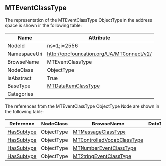 <!-- objecttype -->
## MTEventClassType
  
<!-- end of text -->
The representation of the MTEventClassType ObjectType in the address space is shown in the following table:  

|Name|Attribute|
|---|---|
|NodeId|ns=1;i=2556|
|NamespaceUri|http://opcfoundation.org/UA/MTConnect/v2/|
|BrowseName|MTEventClassType|
|NodeClass|ObjectType|
|IsAbstract|True|
|BaseType|[MTDataItemClassType](../../ObjectTypes/MTDataItemClassType/readme.md)|
|Categories||

The references from the MTEventClassType ObjectType Node are shown in the following table:  

|Reference|NodeClass|BrowseName|DataType|TypeDefinition|ModellingRule|
|---|---|---|---|---|---|
|[HasSubtype](../../../Core/ReferenceTypes/HasSubtype/readme.md)|ObjectType|[MTMessageClassType](#MTMessageClassType)||||
|[HasSubtype](../../../Core/ReferenceTypes/HasSubtype/readme.md)|ObjectType|[MTControlledVocabClassType](#MTControlledVocabClassType)||||
|[HasSubtype](../../../Core/ReferenceTypes/HasSubtype/readme.md)|ObjectType|[MTNumberEventClassType](#MTNumberEventClassType)||||
|[HasSubtype](../../../Core/ReferenceTypes/HasSubtype/readme.md)|ObjectType|[MTStringEventClassType](#MTStringEventClassType)||||


